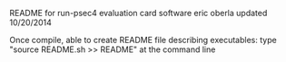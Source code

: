 README for run-psec4 evaluation card software
eric oberla
updated 10/20/2014

Once compile, able to create README file describing executables:
type "source README.sh >> README" at the command line

